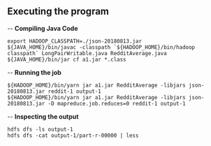 ## Executing the program

-- **Compiling Java Code**

```
export HADOOP_CLASSPATH=./json-20180813.jar
${JAVA_HOME}/bin/javac -classpath `${HADOOP_HOME}/bin/hadoop classpath` LongPairWritable.java RedditAverage.java
${JAVA_HOME}/bin/jar cf a1.jar *.class
```

-- **Running the job**

```
${HADOOP_HOME}/bin/yarn jar a1.jar RedditAverage -libjars json-20180813.jar reddit-1 output-1
${HADOOP_HOME}/bin/yarn jar a1.jar RedditAverage -libjars json-20180813.jar -D mapreduce.job.reduces=0 reddit-1 output-1
```

-- **Inspecting the output**

```
hdfs dfs -ls output-1
hdfs dfs -cat output-1/part-r-00000 | less
```
